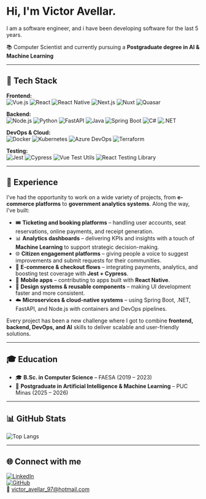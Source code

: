# Hi, I'm Victor Avellar. 
I am a software engineer, and i have been developing software for the last 5 years.

📚 Computer Scientist and currently pursuing a **Postgraduate degree in AI & Machine Learning** 

---

## 🚀 Tech Stack

**Frontend:**  
![Vue.js](https://img.shields.io/badge/Vue.js-35495E?style=for-the-badge&logo=vue.js&logoColor=4FC08D) 
![React](https://img.shields.io/badge/React-20232A?style=for-the-badge&logo=react&logoColor=61DAFB) 
![React Native](https://img.shields.io/badge/React_Native-20232A?style=for-the-badge&logo=react&logoColor=61DAFB) 
![Next.js](https://img.shields.io/badge/Next.js-000000?style=for-the-badge&logo=next.js&logoColor=white) 
![Nuxt](https://img.shields.io/badge/Nuxt-00C58E?style=for-the-badge&logo=nuxt.js&logoColor=white) 
![Quasar](https://img.shields.io/badge/Quasar-0277BD?style=for-the-badge&logo=quasar&logoColor=white)  

**Backend:**  
![Node.js](https://img.shields.io/badge/Node.js-339933?style=for-the-badge&logo=node.js&logoColor=white) 
![Python](https://img.shields.io/badge/Python-3776AB?style=for-the-badge&logo=python&logoColor=white) 
![FastAPI](https://img.shields.io/badge/FastAPI-005571?style=for-the-badge&logo=fastapi) 
![Java](https://img.shields.io/badge/Java-ED8B00?style=for-the-badge&logo=openjdk&logoColor=white) 
![Spring Boot](https://img.shields.io/badge/Spring_Boot-6DB33F?style=for-the-badge&logo=spring&logoColor=white) 
![C#](https://img.shields.io/badge/C%23-239120?style=for-the-badge&logo=c-sharp&logoColor=white) 
![.NET](https://img.shields.io/badge/.NET-512BD4?style=for-the-badge&logo=dotnet&logoColor=white)  

**DevOps & Cloud:**  
![Docker](https://img.shields.io/badge/Docker-2496ED?style=for-the-badge&logo=docker&logoColor=white) 
![Kubernetes](https://img.shields.io/badge/Kubernetes-326CE5?style=for-the-badge&logo=kubernetes&logoColor=white) 
![Azure DevOps](https://img.shields.io/badge/Azure_DevOps-0078D7?style=for-the-badge&logo=azure-devops&logoColor=white) 
![Terraform](https://img.shields.io/badge/Terraform-623CE4?style=for-the-badge&logo=terraform&logoColor=white)  

**Testing:**  
![Jest](https://img.shields.io/badge/Jest-C21325?style=for-the-badge&logo=jest&logoColor=white) 
![Cypress](https://img.shields.io/badge/Cypress-17202C?style=for-the-badge&logo=cypress&logoColor=white) 
![Vue Test Utils](https://img.shields.io/badge/Vue_Test_Utils-4FC08D?style=for-the-badge&logo=vue.js&logoColor=white) 
![React Testing Library](https://img.shields.io/badge/RTL-20232A?style=for-the-badge&logo=react&logoColor=61DAFB)  

---

## 💼 Experience

I’ve had the opportunity to work on a wide variety of projects, from **e-commerce platforms** to **government analytics systems**. Along the way, I’ve built:  

- 🎟️ **Ticketing and booking platforms** – handling user accounts, seat reservations, online payments, and receipt generation.  
- 📊 **Analytics dashboards** – delivering KPIs and insights with a touch of **Machine Learning** to support strategic decision-making.  
- 🌐 **Citizen engagement platforms** – giving people a voice to suggest improvements and submit requests for their communities.  
- 🛒 **E-commerce & checkout flows** – integrating payments, analytics, and boosting test coverage with **Jest + Cypress**.  
- 📱 **Mobile apps** – contributing to apps built with **React Native**.  
- 🧩 **Design systems & reusable components** – making UI development faster and more consistent.  
- ☁️ **Microservices & cloud-native systems** – using Spring Boot, .NET, FastAPI, and Node.js with containers and DevOps pipelines.  

Every project has been a new challenge where I got to combine **frontend, backend, DevOps, and AI** skills to deliver scalable and user-friendly solutions.  

---

## 🎓 Education

- 🎓 **B.Sc. in Computer Science** – FAESA (2019 – 2023)  
- 🤖 **Postgraduate in Artificial Intelligence & Machine Learning** – PUC Minas (2025 – 2026)  

---

## 📊 GitHub Stats

![Top Langs](https://github-readme-stats.vercel.app/api/top-langs/?username=vavellar&layout=compact&theme=tokyonight)  

---

## 🌐 Connect with me

[![LinkedIn](https://img.shields.io/badge/LinkedIn-0077B5?style=for-the-badge&logo=linkedin&logoColor=white)](https://linkedin.com/in/victor-avellar-silva-candeias-5395a31b1/)  
[![GitHub](https://img.shields.io/badge/GitHub-100000?style=for-the-badge&logo=github&logoColor=white)](https://github.com/vavellar)  
📧 victor_avellar_97@hotmail.com  
